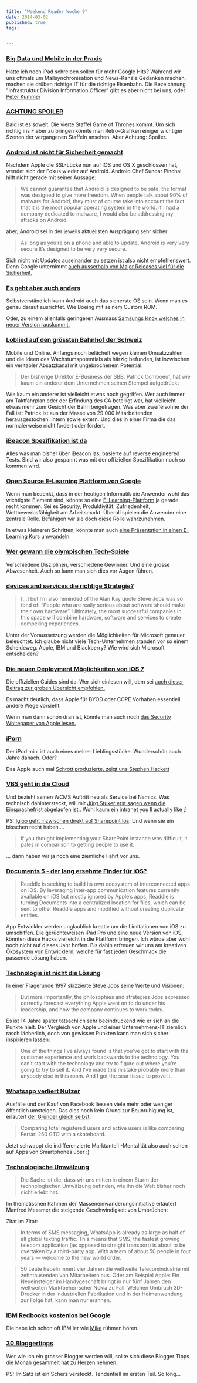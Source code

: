 ```yaml
---
title: "Weekend Reader Woche 9"
date: 2014-03-02
published: true
tags: 


---
```



### [Big Data und Mobile in der Praxis](http://www.cio.de/ipad/2947072/)

Hätte ich noch iPad schreiben sollen für mehr Google Hits? Während wir uns oftmals um Mailsynchronisation und News-Kanäle Gedanken machen, machen sie drüben  richtige  IT für die  richtige  Eisenbahn. Die Bezeichnung "Infrastruktur Division Information Officer" gibt es aber nicht bei uns, oder [Peter Kummer](https://twitter.com/p_kummer)

### [ACHTUNG SPOILER](https://www.nerdist.com/2014/02/game-of-thrones-deaths-are-kind-of-adorable-as-8-bit-gifs/)

Bald ist es soweit. Die vierte Staffel  Game of Thrones  kommt. Um sich richtig ins Fieber zu bringen könnte man Retro-Grafiken einiger wichtiger Szenen der vergangenen Staffeln ansehen. Aber Achtung: Spoiler.

### [Android ist nicht für Sicherheit gemacht](http://9to5mac.com/2014/02/27/googles-sundar-pichai-android-not-designed-to-be-safe-would-target-android-too-if-he-were-making-malware/)

Nachdem Apple die SSL-Lücke nun auf iOS und OS X geschlossen hat, wendet sich der Fokus wieder auf Android. Android Chef Sundar Pinchai hilft nicht gerade mit seiner Aussage: 

>We cannot guarantee that Android is designed to be safe, the format was designed to give more freedom. When people talk about 90% of malware for Android, they must of course take into account the fact that it is the most popular operating system in the world. If I had a company dedicated to malware, I would also be addressing my attacks on Android.

aber, Android sei in der jeweils aktuellsten Ausprägung sehr sicher:

>As long as you’re on a phone and able to update, Android is very very secure.It’s designed to be very very secure.

Sich nicht mit Updates auseinander zu setzen ist also nicht empfehlenswert. Denn Google unternimmt [auch ausserhalb von Major Releases viel für die Sicherheit.](http://blogs.computerworld.com/android/23590/google-android-security)

### [Es geht aber auch anders](http://arstechnica.com/information-technology/2014/02/deep-black-more-details-on-boeings-new-secure-android-smartphone/)

Selbstverständlich kann Android auch das sicherste OS sein. Wenn man es genau darauf ausrichtet. Wie Boeing mit seinem Custom ROM. 

Oder, zu einem allenfalls geringeren Ausmass [Samsungs Knox welches in neuer Version rauskommt.](http://stadt-bremerhaven.de/samsung-zeigt-knox-2-0-mit-eigenem-app-store/)

### [Loblied auf den grössten Bahnhof der Schweiz](http://blog.carpathia.ch/2014/02/27/sbb-onlineumsaetze/)

Mobile und Online. Anfangs noch belächelt wegen kleinen Umsatzzahlen und die Ideen des Wachstumspotentials als  härzig  befunden, ist inzwischen ein veritabler Absatzkanal mit ungebrochenem Potential.

>Der bisherige Direktor E-Business der SBB, Patrick Comboeuf, hat wie kaum ein anderer dem Unternehmen seinen Stempel aufgedrückt 

Wie kaum ein anderer ist vielleicht etwas hoch gegriffen. Wer auch immer am Taktfahrplan oder der Erfindung des GA beteiligt war, hat vielleicht etwas mehr zum Gesicht der Bahn beigetragen. Was aber zweifelsohne der Fall ist: Patrick ist aus der Masse von 29 000 Mitarbeitenden herausgestochen. Intern sowie extern. Und dies in einer Firma die das normalerweise nicht fordert oder fördert. 

### [iBeacon Spezifikation ist da](http://beekn.net/2014/02/apple-releases-ibeacon-specification/) 

Alles was man bisher über iBeacon las, basierte auf  reverse engineered  Tests. Sind wir also gespannt was mit der offiziellen Spezifikation noch so kommen wird.

### [Open Source E-Learning Plattform von Google](http://t3n.de/news/oppia-google-open-source-e-learning-531516/)

Wenn man bedenkt, dass in der heutigen Informatik die Anwender wohl das wichtigste Element sind, könnte so eine [E-Learning-Plattform](https://code.google.com/p/oppia/) ja gerade recht kommen. Sei es Security, Produktivität, Zufriedenheit, Wettbewerbsfähigkeit am Arbeitsmarkt. Überall spielen die Anwender eine zentrale Rolle. Befähigen wir sie doch diese Rolle wahrzunehmen. 

In etwas kleineren Schritten, könnte man auch [eine Präsentation in einen E-Learning Kurs umwandeln.](http://www.toolblog.de/2014/02/wie-sie-aus-einer-praesentation-einen-e-learning-kurs-erstellen/)

### [Wer gewann die olympischen Tech-Spiele](http://techpinions.com/who-won-the-mobile-tech-olympics/27854)

Verschiedene Disziplinen, verschiedene Gewinner. Und eine grosse Abwesenheit. Auch so kann man sich dies vor Augen führen. 

### [ devices and services  die richtige Strategie?](http://techpinions.com/how-to-make-devices-and-services-work-for-microsoft/27940)

>[...] but I’m also reminded of the Alan Kay quote Steve Jobs was so fond of: “People who are really serious about software should make their own hardware”. Ultimately, the most successful companies in this space will combine hardware, software and services to create compelling experiences.

Unter der Voraussetzung werden die Möglichkeiten für Microsoft genauer beleuchtet. Ich glaube nicht viele Tech-Unternehmen standen vor so einem Scheideweg. Apple, IBM und Blackberry? Wie wird sich Microsoft entscheiden?

### [Die neuen Deployment Möglichkeiten von iOS 7](http://www.enterpriseios.com/forum/topic/Apple_Releases_New_iOS_7_Deployment_Technical_Reference_Guide)

Die offiziellen Guides sind da. Wer sich einlesen will, dem sei [auch dieser Beitrag zur groben Übersicht empfohlen.](http://www.speirs.org/blog/2014/2/27/understanding-apples-new-deployment-programs)

Es macht deutlich, dass Apple für BYOD oder COPE Vorhaben essentiell andere Wege vorsieht. 

Wenn man dann schon dran ist, könnte man auch noch [das Security Whitepaper von Apple lesen.](http://images.apple.com/iphone/business/docs/iOS_Security_Feb14.pdf)

### [iPorn](http://www.minimallyminimal.com/blog/ipod-mini)

Der iPod mini ist auch eines meiner Lieblingsstücke. Wunderschön auch Jahre danach. Oder?

Das Apple auch mal [ Schrott  produzierte, zeigt uns Stephen Hackett](http://www.512pixels.net/blog/2014/2/some-of-apples-lemons)

### [VBS geht in die Cloud](http://www.vbs.admin.ch/internet/vbs/de/home/documentation/news/news_detail.52156.nsb.html)

Und bezieht seinen WCMS Auftritt neu als Service bei Namics. Was technisch dahintersteckt, will mir [Jürg Stuker erst sagen wenn die Einsprachefrist abgelaufen ist.](https://twitter.com/jstuker/status/439109361777246208). Wohl kaum ein [ intranet you ll actually like ](http://www.igloosoftware.com) ;)

PS: [Igloo geht inzwischen direkt auf Sharepoint los](http://www.igloosoftware.com/solutions/sharepoint?ref=homepagenews). Und wenn sie ein bisschen recht haben....

>If you thought implementing your SharePoint instance was difficult, it pales in comparison to getting people to use it.

... dann haben wir ja noch eine ziemliche Fahrt vor uns.

### [Documents 5 - der lang ersehnte Finder für iOS?](http://www.macstories.net/news/documents-5-brings-ios-7-update-new-add-on-features-for-inter-app-communication/)

>Readdle is seeking to build its own ecosystem of interconnected apps on iOS. By leveraging inter-app communication features currently available on iOS but mostly ignored by Apple’s apps, Readdle is turning Documents into a centralized location for files, which can be sent to other Readdle apps and modified without creating duplicate entries.

App Entwickler werden unglaublich kreativ um die  Limitationen  von iOS zu umschiffen. Die gerüchteweisen iPad Pro und eine neue Version von iOS, könnten diese  Hacks  vielleicht in die Plattform bringen. Ich würde aber wohl noch nicht auf dieses Jahr hoffen. Bis dahin erfreuen wir uns am kreativen Ökosystem von Entwicklern, welche für fast jeden Geschmack die passende Lösung haben. 

### [Technologie ist nicht die Lösung](http://daringfireball.net/2014/02/working_backwards)

In einer Fragerunde 1997 skizzierte Steve Jobs seine Werte und Visionen:

>But more importantly, the philosophies and strategies Jobs expressed correctly forecast everything Apple went on to do under his leadership, and how the company continues to work today.

Es ist 14 Jahre später tatsächlich sehr beeindruckend wie er sich an die Punkte hielt. Der Vergleich von Apple und einer Unternehmens-IT ziemlich rasch lächerlich, doch von gewissen Punkten kann man sich sicher inspirieren lassen:

>One of the things I’ve always found is that you’ve got to start with the customer experience and work backwards to the technology. You can’t start with the technology and try to figure out where you’re going to try to sell it. And I’ve made this mistake probably more than anybody else in this room. And I got the scar tissue to prove it.

### [Whatsapp verliert Nutzer](http://stadt-bremerhaven.de/line-messenger-mit-360-millionen-nutzern-2-millionen-mehr-dank-whatsapp-ausfall/)

Ausfälle und der Kauf von Facebook liessen viele mehr oder weniger öffentlich umsteigen. Das dies noch kein Grund zur Beunruhigung ist, erläutert [der Gründer gleich selbst](http://vowe.net/archives/014251.html):

>Comparing total registered users and active users is like comparing Ferrari 250 GTO with a skateboard.

Jetzt schwappt die indifferenzierte  Marktanteil -Mentalität also auch schon auf Apps von Smartphones über :) 

### [Technologische Umwälzung](http://arlesheimreloaded.ch/whatsapp-und-die-schweizer-masseneinwanderungsintitative-zwei-seiten-der-selben-medaille/)

>Die Sache ist die, dass wir uns mitten in einem Sturm der technologischen Umwälzung befinden, wie ihn die Welt bisher noch nicht erlebt hat.

Im thematischen Rahmen der Masseneinwanderungsinitiative erläutert Manfred Messmer die steigende Geschwindigkeit von Umbrüchen:

Zitat im Zitat:

>In terms of SMS messaging, WhatsApp is already as large as half of all global texting traffic. This means that SMS, the fastest growing telecom application (as opposed to straight transport) is about to be overtaken by a third-party app. With a team of about 50 people in four years — welcome to the new world order.

>50 Leute hebeln innert vier Jahren die weltweite Telecomindustrie mit zehntausenden von Mitarbeitern aus. Oder am Beispiel Apple: Ein Neueinsteiger im Handygeschäft bringt in nur fünf Jahren den weltweiten Marktbeherrscher Nokia zu Fall.
Welchen Umbruch 3D-Drucker in der industriellen Fabrikation und in der Heimanwendung zur Folge hat, kann man nur erahnen.

### [IBM Redbooks kostenlos bei Google](http://stadt-bremerhaven.de/ibm-redbooks-jede-menge-kostenlose-fachliteratur-im-google-play-store/)

Die habe ich schon oft IBM ler wie [Mike](https://twitter.com/micazed)  rühmen hören. 

### [30 Bloggertipps](http://monah.ch/blog/2014/02/30-blogger-tipps-bloggertipps/)

Wer wie ich ein grosser Blogger werden will, sollte sich diese Blogger Tipps die Monah gesammelt hat zu Herzen nehmen. 

PS: Im Satz ist ein Scherz versteckt. Tendentiell im ersten Teil. So long...


